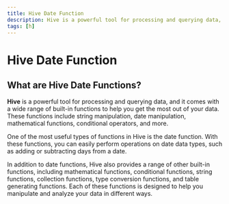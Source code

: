 ```yaml
---
title: Hive Date Function
description: Hive is a powerful tool for processing and querying data, and it comes with a wide range of built-in functions to help you get the most out of your data. These functions include string manipulation, date manipulation, mathematical functions, conditional operators, and more.
tags: [h]
---
```


# Hive Date Function

## What are Hive Date Functions?

**Hive** is a powerful tool for processing and querying data, and it comes with a wide range of built-in functions to help you get the most out of your data. These functions include string manipulation, date manipulation, mathematical functions, conditional operators, and more.

One of the most useful types of functions in Hive is the date function. With these functions, you can easily perform operations on date data types, such as adding or subtracting days from a date.

In addition to date functions, Hive also provides a range of other built-in functions, including mathematical functions, conditional functions, string functions, collection functions, type conversion functions, and table generating functions. Each of these functions is designed to help you manipulate and analyze your data in different ways.
